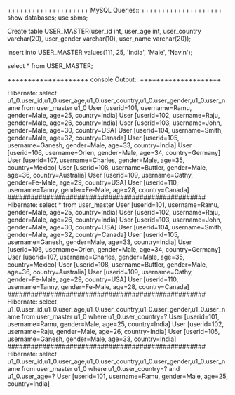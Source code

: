 ++++++++++++++++++++
MySQL Queries::
++++++++++++++++++++
show databases;
use sbms;

Create table USER_MASTER(user_id int, user_age int, user_country varchar(20), user_gender varchar(10), user_name varchar(20));

insert into USER_MASTER values(111, 25, 'India', 'Male', 'Navin');

select * from USER_MASTER;


++++++++++++++++++++
console Output::
++++++++++++++++++++

Hibernate: select u1_0.user_id,u1_0.user_age,u1_0.user_country,u1_0.user_gender,u1_0.user_name from user_master u1_0
User [userid=101, username=Ramu, gender=Male, age=25, country=India]
User [userid=102, username=Raju, gender=Male, age=26, country=India]
User [userid=103, username=John, gender=Male, age=30, country=USA]
User [userid=104, username=Smith, gender=Male, age=32, country=Canada]
User [userid=105, username=Ganesh, gender=Male, age=33, country=India]
User [userid=106, username=Orlen, gender=Male, age=34, country=Germany]
User [userid=107, username=Charles, gender=Male, age=35, country=Mexico]
User [userid=108, username=Buttler, gender=Male, age=36, country=Australia]
User [userid=109, username=Cathy, gender=Fe-Male, age=29, country=USA]
User [userid=110, username=Tanny, gender=Fe-Male, age=28, country=Canada]
###################################################
Hibernate: select * from user_master
User [userid=101, username=Ramu, gender=Male, age=25, country=India]
User [userid=102, username=Raju, gender=Male, age=26, country=India]
User [userid=103, username=John, gender=Male, age=30, country=USA]
User [userid=104, username=Smith, gender=Male, age=32, country=Canada]
User [userid=105, username=Ganesh, gender=Male, age=33, country=India]
User [userid=106, username=Orlen, gender=Male, age=34, country=Germany]
User [userid=107, username=Charles, gender=Male, age=35, country=Mexico]
User [userid=108, username=Buttler, gender=Male, age=36, country=Australia]
User [userid=109, username=Cathy, gender=Fe-Male, age=29, country=USA]
User [userid=110, username=Tanny, gender=Fe-Male, age=28, country=Canada]
###################################################
Hibernate: select u1_0.user_id,u1_0.user_age,u1_0.user_country,u1_0.user_gender,u1_0.user_name from user_master u1_0 where u1_0.user_country=?
User [userid=101, username=Ramu, gender=Male, age=25, country=India]
User [userid=102, username=Raju, gender=Male, age=26, country=India]
User [userid=105, username=Ganesh, gender=Male, age=33, country=India]
###################################################
Hibernate: select u1_0.user_id,u1_0.user_age,u1_0.user_country,u1_0.user_gender,u1_0.user_name from user_master u1_0 where u1_0.user_country=? and u1_0.user_age=?
User [userid=101, username=Ramu, gender=Male, age=25, country=India]
